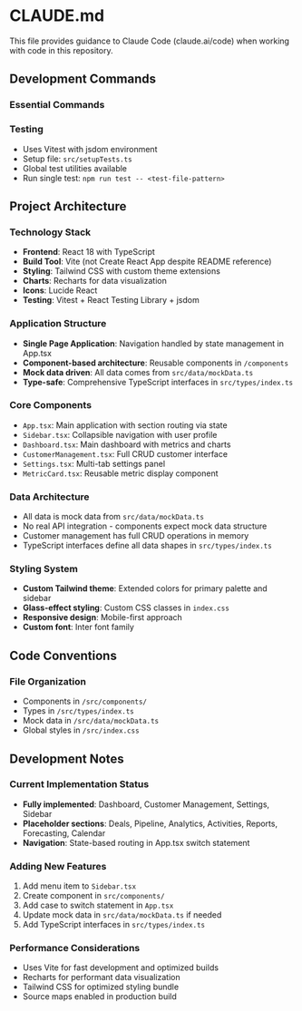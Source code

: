 # CLAUDE.md

This file provides guidance to Claude Code (claude.ai/code) when working with code in this repository.

## Development Commands

### Essential Commands


### Testing
- Uses Vitest with jsdom environment
- Setup file: `src/setupTests.ts`
- Global test utilities available
- Run single test: `npm run test -- <test-file-pattern>`

## Project Architecture

### Technology Stack
- **Frontend**: React 18 with TypeScript
- **Build Tool**: Vite (not Create React App despite README reference)
- **Styling**: Tailwind CSS with custom theme extensions
- **Charts**: Recharts for data visualization  
- **Icons**: Lucide React
- **Testing**: Vitest + React Testing Library + jsdom

### Application Structure
- **Single Page Application**: Navigation handled by state management in App.tsx
- **Component-based architecture**: Reusable components in `/components`
- **Mock data driven**: All data comes from `src/data/mockData.ts`
- **Type-safe**: Comprehensive TypeScript interfaces in `src/types/index.ts`

### Core Components
- `App.tsx`: Main application with section routing via state
- `Sidebar.tsx`: Collapsible navigation with user profile
- `Dashboard.tsx`: Main dashboard with metrics and charts  
- `CustomerManagement.tsx`: Full CRUD customer interface
- `Settings.tsx`: Multi-tab settings panel
- `MetricCard.tsx`: Reusable metric display component

### Data Architecture
- All data is mock data from `src/data/mockData.ts`
- No real API integration - components expect mock data structure
- Customer management has full CRUD operations in memory
- TypeScript interfaces define all data shapes in `src/types/index.ts`

### Styling System
- **Custom Tailwind theme**: Extended colors for primary palette and sidebar
- **Glass-effect styling**: Custom CSS classes in `index.css`
- **Responsive design**: Mobile-first approach
- **Custom font**: Inter font family

## Code Conventions

### File Organization
- Components in `/src/components/`
- Types in `/src/types/index.ts` 
- Mock data in `/src/data/mockData.ts`
- Global styles in `/src/index.css`

## Development Notes

### Current Implementation Status
- **Fully implemented**: Dashboard, Customer Management, Settings, Sidebar
- **Placeholder sections**: Deals, Pipeline, Analytics, Activities, Reports, Forecasting, Calendar
- **Navigation**: State-based routing in App.tsx switch statement

### Adding New Features
1. Add menu item to `Sidebar.tsx`
2. Create component in `src/components/`
3. Add case to switch statement in `App.tsx`
4. Update mock data in `src/data/mockData.ts` if needed
5. Add TypeScript interfaces in `src/types/index.ts`

### Performance Considerations
- Uses Vite for fast development and optimized builds
- Recharts for performant data visualization
- Tailwind CSS for optimized styling bundle
- Source maps enabled in production build
